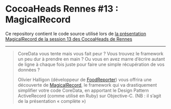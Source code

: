# CocoaHeads Rennes #13 : MagicalRecord

Ce repository contient le code source utilisé lors de [la présentation MagicalRecord de la session 13 des CocoaHeads de Rennes](http://cocoaheads.fr/2013/09/rennes-13-la-rentree-avec-magicalrecord-et-cocoapods/)

---

> CoreData vous tente mais vous fait peur ? Vous trouvez le framework un peu dur à prendre en main ? Ou vous en avez marre d’écrire autant de ligne à chaque fois juste pour faire une simple récupération de vos données ?
> 
> Olivier Halligon (développeur de [FoodReporter](http://www.foodreporter.fr/)) vous offrira une découverte de [MagicalRecord](https://github.com/magicalpanda/MagicalRecord), le framework qui va drastiquement simplifier votre code CoreData, en apportant le Design Pattern ActiveRecord (comme utilisé en Ruby) sur Objective-C. (NB : il s’agit de la présentation « complète »)

